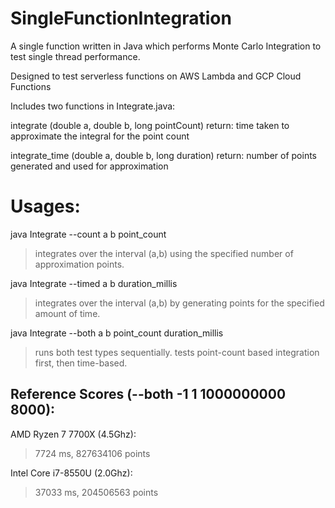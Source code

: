 # SingleFunctionIntegration
A single function written in Java which performs Monte Carlo Integration to test single thread performance.

Designed to test serverless functions on AWS Lambda and GCP Cloud Functions

Includes two functions in Integrate.java:

integrate (double a, double b, long pointCount)
return: time taken to approximate the integral for the point count

integrate_time (double a, double b, long duration) 
return: number of points generated and used for approximation

# Usages:
java Integrate --count a b point_count
> integrates over the interval (a,b) using the specified number of approximation points. 

java Integrate --timed a b duration_millis
> integrates over the interval (a,b) by generating points for the specified amount of time.

java Integrate --both a b point_count duration_millis
> runs both test types sequentially. tests point-count based integration first, then time-based.


## Reference Scores (--both -1 1 1000000000 8000):

AMD Ryzen 7 7700X (4.5Ghz): 
>  7724 ms, 827634106 points

Intel Core i7-8550U (2.0Ghz):
> 37033 ms, 204506563 points
